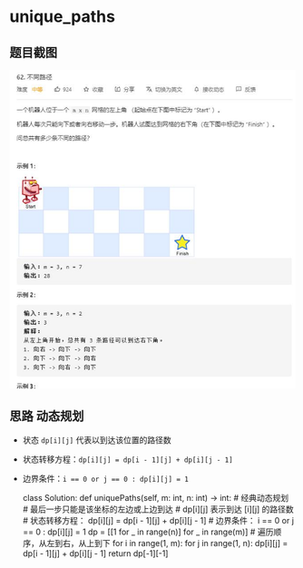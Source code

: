 # unique_paths

## 题目截图
 ![](unique_paths.jpg)

## 思路 动态规划
- 状态 `dp[i][j]`  代表以到达该位置的路径数
- 状态转移方程：`dp[i][j] = dp[i - 1][j] + dp[i][j - 1]`
- 边界条件：`i == 0 or j == 0 : dp[i][j] = 1`


    class Solution:
    def uniquePaths(self, m: int, n: int) -> int:
        # 经典动态规划
        # 最后一步只能是该坐标的左边或上边到达
        # dp[i][j] 表示到达 [i][j] 的路径数
        # 状态转移方程： dp[i][j] = dp[i - 1][j] + dp[i][j - 1]
        # 边界条件： i == 0 or j == 0 : dp[i][j] = 1
        dp = [[1 for _ in range(n)] for _ in range(m)]
        # 遍历顺序，从左到右，从上到下
        for i in range(1, m):
            for j in range(1, n):
                dp[i][j] = dp[i - 1][j] + dp[i][j - 1]
        return dp[-1][-1]

